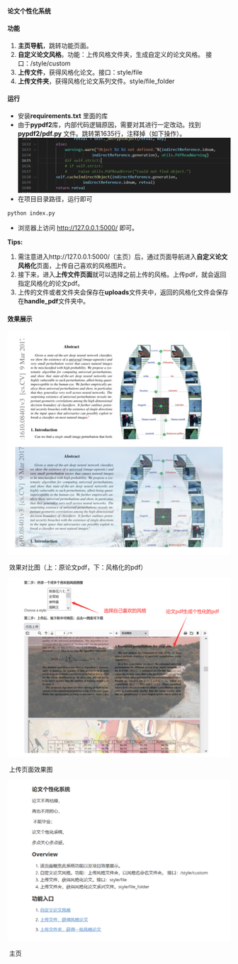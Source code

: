 #### 						论文个性化系统

#### 功能

1. **主页导航**，跳转功能页面。
2. **自定义论文风格**。功能：上传风格文件夹，生成自定义的论文风格。 接口：/style/custom
3. **上传文件**，获得风格化论文。接口：style/file
4. **上传文件夹**，获得风格化论文系列文件。style/file_folder

#### 运行

* 安装**requirements.txt** 里面的库
* 由于**pypdf2**库，内部代码逻辑原因，需要对其进行一定改动。找到**pypdf2/pdf.py** 文件。跳转第1635行，注释掉（如下操作）。
  ![bug](images/1.png)
* 在项目目录路径，运行即可
```python
python index.py
```
* 浏览器上访问 http://127.0.0.1:5000/ 即可。

**Tips:**

1. 需注意进入http://127.0.0.1:5000/（主页）后，通过页面导航进入**自定义论文风格化**页面，上传自己喜欢的风格图片。
2. 接下来，进入**上传文件页面**就可以选择之前上传的风格。上传pdf，就会返回指定风格化的论文pdf。
3. 上传的文件或者文件夹会保存在**uploads**文件夹中，返回的风格化文件会保存在**handle_pdf**文件夹中。

#### 效果展示

<img src="images/对比图.jpg" alt="drawing" width="600"/>

​						    效果对比图（上：原论文pdf，下：风格化的pdf）

<img src="images/上传页面效果图.png" alt="drawing" width="600"/>

​										上传页面效果图

<img src="images/主页.png" alt="drawing" width="600"/>

​												主页



